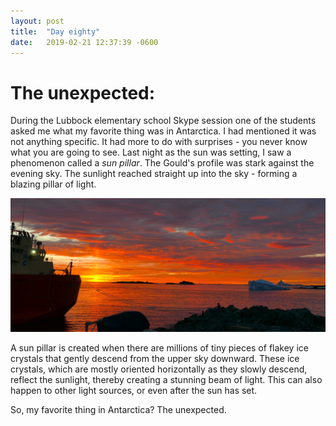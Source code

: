 ```yaml
---
layout: post
title:  "Day eighty"
date:   2019-02-21 12:37:39 -0600
---
```

# The unexpected:   
During the Lubbock elementary school Skype session one of the students asked me what my favorite thing was in Antarctica. I had mentioned it was not anything specific. It had more to do with surprises - you never know what you are going to see. Last night as the sun was setting, I saw a phenomenon called a *sun pillar*. The Gould's profile was stark against the evening sky. The sunlight reached straight up into the sky - forming a blazing pillar of light. 

![Sun pillar and the Gould](/assets/blog_photos/190221/SunPillar.jpg)

A sun pillar is created when there are millions of tiny pieces of flakey ice crystals that gently descend from the upper sky downward. These ice crystals, which are mostly oriented horizontally as they slowly descend, reflect the sunlight, thereby creating a stunning beam of light. This can also happen to other light sources, or even after the sun has set.

So, my favorite thing in Antarctica? The unexpected.